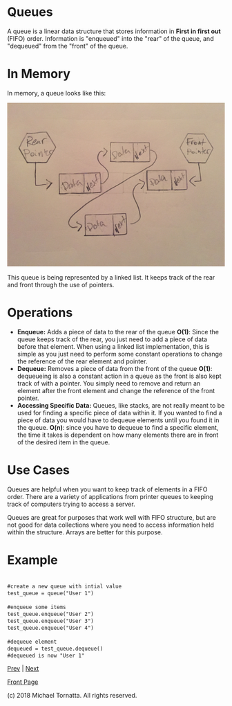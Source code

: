 # Queues

A queue is a linear data structure that stores information in **First in first out** (FIFO) order. Information is "enqueued" into the "rear" of the queue, and "dequeued" from the "front" of the queue.

# In Memory

In memory, a queue looks like this:

![set image](images/queue.jpg)

This queue is being represented by a linked list. It keeps track of the rear and front through the use of pointers.

# Operations

* **Enqueue:** Adds a piece of data to the rear of the queue **O(1)**: Since the queue keeps track of the rear, you just need to add a piece of data before that element. When using a linked list implementation, this is simple as you just need to perform some constant operations to change the reference of the rear element and pointer.
* **Dequeue:** Removes a piece of data from the front of the queue **O(1)**: dequeueing is also a constant action in a queue as the front is also kept track of with a pointer. You simply need to remove and return an element after the front element and change the reference of the front pointer.
* **Accessing Specific Data:** Queues, like stacks, are not really meant to be used for finding a specific piece of data within it. If you wanted to find a piece of data you would have to dequeue elements until you found it in the queue. **O(n)**: since you have to dequeue to find a specific element, the time it takes is dependent on how many elements there are in front of the desired item in the queue.

# Use Cases

Queues are helpful when you want to keep track of elements in a FIFO order. There are a variety of applications from printer queues to keeping track of computers trying to access a server.

Queues are great for purposes that work well with FIFO structure, but are not good for data collections where you need to access information held within the structure. Arrays are better for this purpose.

# Example

```

#create a new queue with intial value
test_queue = queue("User 1")

#enqueue some items
test_queue.enqueue("User 2")
test_queue.enqueue("User 3")
test_queue.enqueue("User 4")

#dequeue element
dequeued = test_queue.dequeue()
#dequeued is now "User 1"

```

[Prev](stack.md) | [Next](deque.md)

[Front Page](README.md)

(c) 2018 Michael Tornatta. All rights reserved.

